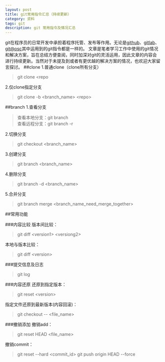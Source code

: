 ```yaml
---
layout: post
title: git常用指令汇总（持续更新）
category: 资料
tags: git
description: git 常用指令及情况汇总
---
```

git在程序员的日常开发中承担着程序托管、发布等作用。无论是[github](http://github.com)、[gitlab](https://about.gitlab.com/)、[git@osc](http://git.oschina.net/)其中运用到的git指令都是一样的。
文章是笔者学习工作中使用的git情况和解决方案，旨在总结方便查阅，同时加深对git的灵活运用，因此文章的内容会进行持续更新。当然对于未提及到或者有更优越的解决方案的情况，也欢迎大家留言探讨。
##clone 
1.普通clone（clone所有分支）
> git clone &lt;repo

2.仅clone指定分支
> git clone -b &lt;branch_name&gt; &lt;repo&gt;

##branch
1.查看分支
> 查看本地分支：git branch   
> 查看远程分支：git branch -r

2.切换分支
> git checkout &lt;branch_name&gt;

3.创建分支
> git branch &lt;branch_name&gt;

4.删除分支
> git branch -d &lt;branch_name>

5.合并分支
> git branch merge &lt;branch_name_need_merge_together&gt;

##常用功能

###内容比较
版本间比较：
> git diff &lt;version1> &lt;versiong2&gt;

本地与版本比较：
> git diff &lt;version&gt;

###提交信息及日志
> git log

###内容还原
还原到指定版本：
>git reset &lt;version&gt;

指定文件还原到最新版本(内容回滚)：
>git checkout -- &lt;file_name&gt;

###撤销添加
撤销add：    
> git reset HEAD &lt;file_name&gt;    

撤销commit：
>    git reset --hard &lt;commit_id&gt;
>    git push origin HEAD --force
